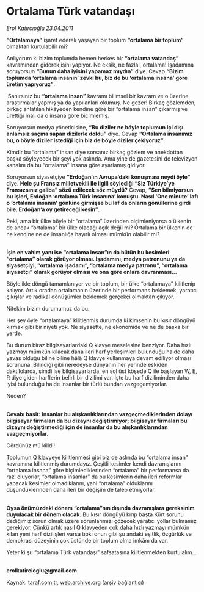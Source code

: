 # Ortalama Türk vatandaşı

*Erol Katırcıoğlu 23.04.2011*

<div class="yazi"><p><b>“Ortalamaya”</b> işaret ederek yaşayan bir toplum <b>“ortalama bir toplum”</b> olmaktan kurtulabilir mi? </p>
<p>Anlıyorum ki bizim toplumda hemen herkes bir <b>“ortalama vatandaş”</b> kavramından giderek işini yapıyor. Ne eksik, ne fazla!, ortalama! İşadamına soruyorsun <b>“Bunun daha iyisini yapamaz mıydın”</b> diye. Cevap <b>“Bizim toplumda ‘ortalama insanın’ zevki bu, biz de bu ‘ortalama insana’ göre üretim yapıyoruz”</b>.</p>
<p> Sanırsınız bu <b>“ortalama insan”</b> kavramı bilimsel bir kavram ve o üzerine araştırmalar yapmış ya da yapılanları okumuş. Ne gezer! Birkaç gözlemden, birkaç anlatılan hikâyeden kendine göre bir “ortalama insan” çıkarmış ve ürettiği malı da o insana göre biçimlemiş.</p>
<p>Soruyorsun medya yöneticisine, <b>“Bu diziler ne böyle toplumun içi dışı anlamsız saçma sapan dizilerle doldu” </b>diye. Cevap <b>“Ortalama insanımız bu, o böyle diziler istediği için biz de böyle diziler çekiyoruz”</b>.</p>
<p>Kimdir bu “ortalama” insan diye sorsanız birkaç gözlem ve anekdottan başka söyleyecek bir şeyi yok aslında. Ama yine de gazetesini de televizyon kanalını da bu “ortalama” insana göre ayarlamış gidiyor.</p>
<p>Soruyorsun siyasetçiye <b>“Erdoğan’ın Avrupa’daki konuşması neydi öyle”</b> diye. <b>Hele şu Fransız milletvekili ile ilgili söylediği “Siz Türkiye’ye Fransızsınız galiba” sözü edilecek söz müydü?</b> Cevap, <b>“Sen bilmiyorsun bu işleri, Erdoğan ‘ortalama Türk insanına’ konuştu. Nasıl ‘One minute’ lafı o ‘ortalama insanın’ gönlüne girmişse bu laf da onların gönüllerine girdi bile. Erdoğan’a oy getireceği kesin”</b>.</p>
<p>Peki, ama bir ülke böyle bir “ortalama” üzerinden biçimleniyorsa o ülkenin de ancak “ortalama” bir ülke olacağı açık değil mi? Ortalama bir ülkenin de ne kendine ne de insanlığa hayırlı olması mümkün olabilir mi?</p>
<p><b><br/>İşin en vahim yanı ise “ortalama insan”ın da bütün bu kesimleri “ortalama” olarak görüyor olması. İşadamını, medya patronunu ya da siyasetçiyi, “ortalama işadamı”, “ortalama medya patronu”, “ortalama siyasetçi” olarak görüyor olması ve ona göre onlara davranması...</b> </p>
<p>Böylelikle döngü tamamlanıyor ve bir toplum, bir ülke “ortalamaya” kilitlenip kalıyor. Artık oradan ortalamanın üzerinde bir performans beklemek, yaratıcı çıkışlar ve radikal dönüşümler beklemek gerçekçi olmaktan çıkıyor.</p>
<p>Nitekim bizim durumumuz da bu. </p>
<p>Her şey öyle “ortalamaya” kilitlenmiş durumda ki kimsenin bu kısır döngüyü kırmak gibi bir niyeti yok. Ne siyasette, ne ekonomide ve ne de başka bir yerde. </p>
<p>Bu durum biraz bilgisayarlardaki Q klavye meselesine benziyor. Daha hızlı yazmayı mümkün kılacak daha ileri harf yerleşimleri bulunduğu halde daha yavaş olduğu biline biline hâlâ Q klavye kullanmaya devam ediliyor olması sorununa. Bilindiği gibi neredeyse dünyanın her yerinde eskiden daktilolarda, şimdi ise bilgisayarlarda, en sol üst köşede Q ile başlayan W, E, R diye giden harflerin belirli bir dizilimi var. İşte bu harf diziliminden daha iyisi bulunduğu halde insanlar bir türlü bundan vazgeçemiyorlar.</p>
<p>Neden?</p>
<p><b><br/>Cevabı basit: insanlar bu alışkanlıklarından vazgeçmediklerinden dolayı bilgisayar firmaları da bu dizaynı değiştirmiyor; bilgisayar firmaları bu dizaynı değiştirmediği için de insanlar da bu alışkanlıklarından vazgeçmiyorlar. </b></p>
<p>Gördünüz mü kilidi!</p>
<p>Toplumun Q klavyeye kilitlenmesi gibi biz de aslında bu “ortalama insan” kavramına kilitlenmiş durumdayız. Çeşitli kesimler kendi davranışlarını “ortalama insana” göre biçimlediklerinden “ortalama” bir performansa da razı oluyorlar, “ortalama insanlar” da bu kesimlerin daha ileri reformlar yapacak kesimler olmadıklarını, yani “ortalama” olduklarını düşündüklerinden daha ileri bir değişim de talep etmiyorlar.</p>
<p><b><br/>Oysa önümüzdeki dönem “ortalama”nın dışında davranışlara gereksinim duyulacak bir dönem olacak</b>. Bu kısır döngüyü kırıp başta Kürt sorunu dediğimiz sorun olmak üzere sorunlarımızı çözecek yaratıcı yollar bulmamız gerekiyor. Çünkü artık nasıl Q klavyeden çok daha hızlı yazmayı mümkün kılan yeni harf dizilişleri varsa tıpkı onun gibi şu andaki eşitlik, özgürlük ve demokrasi düzeyinin çok üstünde bir toplum olma imkânı da var.</p>
<p>Yeter ki şu “ortalama Türk vatandaşı” safsatasına kilitlenmekten kurtulalım...</p>
<p><b><br/>erolkatircioglu@gmail.com</b></p>
</div>

Kaynak: [taraf.com.tr](http://www.taraf.com.tr/erol-katircioglu/makale-ortalama-turk-vatandasi.htm), [web.archive.org (arşiv bağlantısı)](http://web.archive.org/web/20130909143652/http://www.taraf.com.tr/erol-katircioglu/makale-ortalama-turk-vatandasi.htm)
